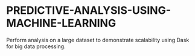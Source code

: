 # PREDICTIVE-ANALYSIS-USING-MACHINE-LEARNING
Perform analysis on a large dataset to demonstrate scalability using Dask for big data processing.
